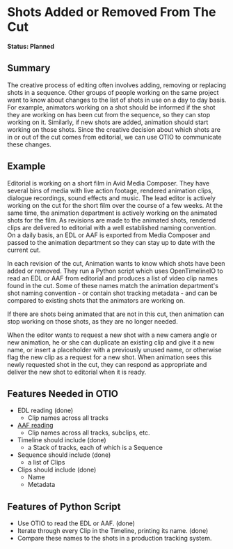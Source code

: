 # Shots Added or Removed From The Cut

**Status: Planned**

## Summary

The creative process of editing often involves adding, removing or replacing shots in a sequence. Other groups of people
working on the same project want to know about changes to the list of shots in use on a day to day basis. For example,
animators working on a shot should be informed if the shot they are working on has been cut from the sequence, so they
can stop working on it. Similarly, if new shots are added, animation should start working on those shots. Since the
creative decision about which shots are in or out of the cut comes from editorial, we can use OTIO to communicate these
changes.

## Example
Editorial is working on a short film in Avid Media Composer. They have several bins of media with live action footage,
rendered animation clips, dialogue recordings, sound effects and music. The lead editor is actively working on the cut
for the short film over the course of a few weeks. At the same time, the animation department is actively working on
the animated shots for the film. As revisions are made to the animated shots, rendered clips are delivered to editorial
with a well established naming convention. On a daily basis, an EDL or AAF is exported from Media Composer and passed
to the animation department so they can stay up to date with the current cut.

In each revision of the cut, Animation wants to know which shots have been added or removed. They run a Python script
which uses OpenTimelineIO to read an EDL or AAF from editorial and produces a list of video clip names found in the cut.
Some of these names match the animation department's shot naming convention - or contain shot tracking metadata - and
can be compared to existing shots that the animators are working on.

If there are shots being animated that are not in this cut, then animation can stop working on those shots, as they are
no longer needed.

When the editor wants to request a new shot with a new camera angle or new animation, he or she can duplicate an existing
clip and give it a new name, or insert a placeholder with a previously unused name, or otherwise flag the new clip as a
request for a new shot. When animation sees this newly requested shot in the cut, they can respond as appropriate and
deliver the new shot to editorial when it is ready.

## Features Needed in OTIO

- EDL reading (done)
    - Clip names across all tracks
- [AAF reading](https://github.com/AcademySoftwareFoundation/OpenTimelineIO/issues/1)
    - Clip names across all tracks, subclips, etc.
- Timeline should include (done)
    -  a Stack of tracks, each of which is a Sequence
- Sequence should include (done)
    - a list of Clips
- Clips should include (done)
    - Name
    - Metadata

## Features of Python Script

- Use OTIO to read the EDL or AAF. (done)
- Iterate through every Clip in the Timeline, printing its name. (done)
- Compare these names to the shots in a production tracking system.